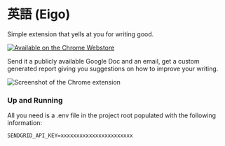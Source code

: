 # 英語 (Eigo)
Simple extension that yells at you for writing good.

[![Available on the Chrome Webstore](https://developer.chrome.com/static/images/platform-pillar/ChromeWebStore_BadgeWBorder_v2_206x58.png)](https://chrome.google.com/webstore/detail/eigo-proofread-anything-i/kpaagcfdibdfeopdcigoeemhblkfcdkc)

Send it a publicly available Google Doc and an email, get a custom generated report giving you suggestions on how to improve your writing.

![Screenshot of the Chrome extension](http://puu.sh/jgwjb/afaa2f23fe.png)


### Up and Running
All you need is a .env file in the project root populated with the following information:
```
SENDGRID_API_KEY=xxxxxxxxxxxxxxxxxxxxxxx
```
